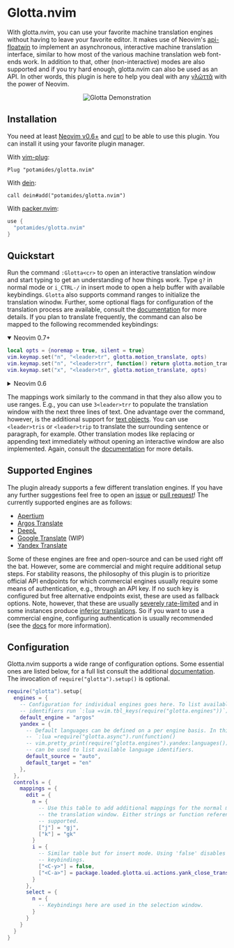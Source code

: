 # Glotta.nvim
With glotta.nvim, you can use your favorite machine translation engines without
having to leave your favorite editor. It makes use of Neovim's
[api-floatwin](https://neovim.io/doc/user/api.html#api-floatwin) to implement
an asynchronous, interactive machine translation interface, similar to how most
of the various machine translation web font-ends work. In addition to that,
other (non-interactive) modes are also supported and if you try hard enough,
glotta.nvim can also be used as an API. In other words, this plugin is here to
help you deal with any
[γλῶττᾰ](https://en.wiktionary.org/wiki/γλῶσσα#Ancient_Greek) with the power of
Neovim.

<!-- panvimdoc-ignore-start -->
<p align="center">
  <img src="https://media.giphy.com/media/9AIdwhAnzTb7AqHYeC/giphy.gif" alt="Glotta Demonstration"/>
</p>

## Installation
You need at least [Neovim v0.6+](https://neovim.io/) and
[curl](https://curl.se/) to be able to use this plugin. You can install it
using your favorite plugin manager.

With [vim-plug](https://github.com/junegunn/vim-plug):
```viml
Plug "potamides/glotta.nvim"
```

With [dein](https://github.com/Shougo/dein.vim):
```viml
call dein#add("potamides/glotta.nvim")
```

With [packer.nvim](https://github.com/wbthomason/packer.nvim):
```lua
use {
  "potamides/glotta.nvim"
}
```
<!-- panvimdoc-ignore-end -->

## Quickstart
Run the command `:Glotta<cr>` to open an interactive translation window and
start typing to get an understanding of how things work. Type `g?` in normal
mode or `i_CTRL-/` in insert mode to open a help buffer with available
keybindings. `Glotta` also supports command ranges to initialize the
translation winodw. Further, some optional flags for configuration of the
translation process are available<!-- panvimdoc-ignore-start -->, consult the
[documentation](doc/README.md) for more details<!-- panvimdoc-ignore-end -->.
If you plan to translate frequently, the command can also be mapped to the
following recommended keybindings:

<!-- panvimdoc-ignore-start -->
<details open>
<!-- panvimdoc-ignore-end -->
<summary>Neovim 0.7+</summary>

```lua
local opts = {noremap = true, silent = true}
vim.keymap.set("n", "<leader>tr", glotta.motion_translate, opts)
vim.keymap.set("n", "<leader>trr", function() return glotta.motion_translate() .. "_" end, opts)
vim.keymap.set("x", "<leader>tr", glotta.motion_translate, opts)
```

</details>
<details><summary>Neovim 0.6</summary>

```lua
local opts = {noremap = true, silent = true}
vim.api.nvim_set_keymap("n", "<leader>tr", [[luaeval("require('glotta').motion_translate()")]], opts)
vim.api.nvim_set_keymap("n", "<leader>trr", [[luaeval("require('glotta').motion_translate() .. '_'")]], opts)
vim.api.nvim_set_keymap("x", "<leader>tr", [[luaeval("require('glotta').motion_translate()")]], opts)
```

</details>

The mappings work similarly to the command in that they also allow you to use
ranges. E.g., you can use `3<leader>trr` to populate the translation window
with the next three lines of text. One advantage over the command, however, is
the additional support for [text
objects](https://neovim.io/doc/user/motion.html#text-objects). You can use
`<leader>tris` or `<leader>trip` to translate the surrounding sentence or
paragraph, for example. Other translation modes like replacing or appending
text immediately without opening an interactive window are also
implemented.<!-- panvimdoc-ignore-start --> Again, consult the
[documentation](doc/README.md) for more details.<!-- panvimdoc-ignore-end -->

## Supported Engines
The plugin already supports a few different translation engines. If
you have any further suggestions feel free to open an
[issue](https://github.com/potamides/glotta.nvim/issues) or [pull
request](https://github.com/potamides/glotta.nvim/pulls)! The currently
supported engines are as follows:

* [Apertium](https://apertium.org)
* [Argos Translate](https://translate.argosopentech.com)
* [DeepL](https://www.deepl.com/translator)
* [Google Translate](https://translate.google.com) (WIP)
* [Yandex Translate](https://translate.yandex.com)

Some of these engines are free and open-source and can be used right off the
bat. However, some are commercial and might require additional setup steps. For
stability reasons, the philosophy of this plugin is to prioritize official API
endpoints for which commercial engines usually require some means of
authentication, e.g., through an API key. If no such key is configured but free
alternative endpoints exist, these are used as fallback options. Note, however,
that these are usually [severely
rate-limited](https://github.com/soimort/translate-shell/issues/370) and in
some instances produce [inferior
translations](https://github.com/Animenosekai/translate/issues/22). So if you
want to use a commercial engine, configuring authentication is usually
recommended<!-- panvimdoc-ignore-start --> (see the [docs](doc/README.md) for
more information)<!-- panvimdoc-ignore-end -->.

## Configuration
Glotta.nvim supports a wide range of configuration options. Some essential ones
are listed below<!-- panvimdoc-ignore-start -->, for a full list consult the
additional [documentation](doc/README.md)<!-- panvimdoc-ignore-end -->. The
invocation of `require("glotta").setup()` is optional.

```lua
require("glotta").setup{
  engines = {
    -- Configuration for individual engines goes here. To list available engine
    -- identifiers run `:lua =vim.tbl_keys(require("glotta.engines"))`)
    default_engine = "argos"
    yandex = {
      -- Default languages can be defined on a per engine basis. In this case
      -- `:lua =require("glotta.async").run(function()
      -- vim.pretty_print(require("glotta.engines").yandex:languages()) end)`
      -- can be used to list available language identifiers.
      default_source = "auto",
      default_target = "en"
    },
  },
  controls = {
    mappings = {
      edit = {
        n = {
          -- Use this table to add additional mappings for the normal mode in
          -- the translation window. Either strings or function references are
          -- supported.
          ["j"] = "gj",
          ["k"] = "gk"
        }
        i = {
          -- Similar table but for insert mode. Using 'false' disables existing
          -- keybindings.
          ["<C-y>"] = false,
          ["<C-a>"] = package.loaded.glotta.ui.actions.yank_close_translation
        }
      },
      select = {
        n = {
          -- Keybindings here are used in the selection window.
        }
      }
    }
  }
}
```
